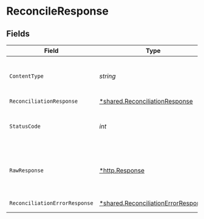 # ReconcileResponse


## Fields

| Field                                                                                     | Type                                                                                      | Required                                                                                  | Description                                                                               |
| ----------------------------------------------------------------------------------------- | ----------------------------------------------------------------------------------------- | ----------------------------------------------------------------------------------------- | ----------------------------------------------------------------------------------------- |
| `ContentType`                                                                             | *string*                                                                                  | :heavy_check_mark:                                                                        | HTTP response content type for this operation                                             |
| `ReconciliationResponse`                                                                  | [*shared.ReconciliationResponse](../../models/shared/reconciliationresponse.md)           | :heavy_minus_sign:                                                                        | OK                                                                                        |
| `StatusCode`                                                                              | *int*                                                                                     | :heavy_check_mark:                                                                        | HTTP response status code for this operation                                              |
| `RawResponse`                                                                             | [*http.Response](https://pkg.go.dev/net/http#Response)                                    | :heavy_minus_sign:                                                                        | Raw HTTP response; suitable for custom response parsing                                   |
| `ReconciliationErrorResponse`                                                             | [*shared.ReconciliationErrorResponse](../../models/shared/reconciliationerrorresponse.md) | :heavy_minus_sign:                                                                        | Error response                                                                            |